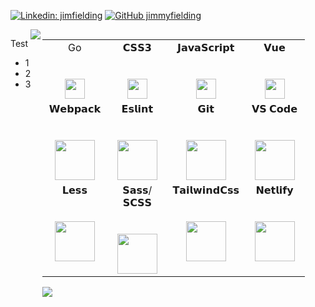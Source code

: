 <!--
**jimmyfielding/jimmyfielding** is a ✨ _special_ ✨ repository because its `README.md` (this file) appears on your GitHub profile.

Here are some ideas to get you started:

- 🔭 I’m currently working on ...
- 🌱 I’m currently learning ...
- 👯 I’m looking to collaborate on ...
- 🤔 I’m looking for help with ...
- 💬 Ask me about ...
- 📫 How to reach me: ...
- 😄 Pronouns: ...
- ⚡ Fun fact: ...
-->

[![Linkedin: jimfielding](https://img.shields.io/badge/-jimfielding-blue?style=flat-square&logo=Linkedin&logoColor=white&link=https://www.linkedin.com/in/jim-fielding-129339151/)](https://www.linkedin.com/in/jim-fielding-129339151/)
[![GitHub jimmyfielding](https://img.shields.io/github/followers/jimmyfielding?label=follow&style=social)](https://github.com/jimmyfielding)

<div style="display:flex;">
  <div>
    <p>Test</p>
    <ul>
      <li>1</li>
      <li>2</li>
      <li>3</li>
    </ul>
  </div>
  <div>
    <a href="https://github.com/jimmyfielding/">
      <img align="left" src="https://github-readme-stats.vercel.app/api?username=jimmyfielding&count_private=true&show_icons=true" />
    </a>
  </div
</div>

<div>
  <table>
    <tbody>
      <tr valign="top">
        <td width="12.5%" align="center">
          <span>Go</span><br><br><br>
          <img height="32px" src="https://cdn.svgporn.com/logos/gopher.svg">
        </td>
        <td width="12.5%" align="center">
          <span>𝗖𝗦𝗦𝟯</span><br><br><br>
          <img height="32px" src="https://cdn.svgporn.com/logos/css-3.svg">
        </td>
        <td width="12.5%" align="center">
          <span>𝗝𝗮𝘃𝗮𝗦𝗰𝗿𝗶𝗽𝘁</span><br><br><br>
          <img height="32px" src="https://cdn.svgporn.com/logos/javascript.svg">
        </td>
        <td width="12.5%" align="center">
          <span>𝗩𝘂𝗲</span><br><br><br>
          <img height="32px" src="https://cdn.svgporn.com/logos/vue.svg">
        </td>
      </tr>
      <tr valign="top">
        <td width="25%" align="center">
          <span>𝗪𝗲𝗯𝗽𝗮𝗰𝗸</span><br><br><br>
          <img height="64px" src="https://cdn.svgporn.com/logos/webpack.svg">
        </td>
        <td width="25%" align="center">
          <span>𝗘𝘀𝗹𝗶𝗻𝘁</span><br><br><br>
          <img height="64px" src="https://cdn.svgporn.com/logos/eslint.svg">
        </td>
        <td width="25%" align="center">
          <span>𝗚𝗶𝘁</span><br><br><br>
          <img height="64px" src="https://cdn.svgporn.com/logos/git-icon.svg">
        </td>
        <td width="25%" align="center">
          <span>𝗩𝗦 𝗖𝗼𝗱𝗲</span><br><br><br>
          <img height="64px" src="https://cdn.svgporn.com/logos/visual-studio-code.svg">
        </td>
      </tr>
      <tr valign="top">
        <td width="25%" align="center">
          <span>𝗟𝗲𝘀𝘀</span><br><br><br>
          <img height="64px" src="https://cdn.svgporn.com/logos/less.svg">
        </td>
        <td width="25%" align="center">
          <span>𝗦𝗮𝘀𝘀/𝗦𝗖𝗦𝗦</span><br><br><br>
          <img height="64px" src="https://cdn.svgporn.com/logos/sass.svg">
        </td>
        <td width="25%" align="center">
          <span>𝗧𝗮𝗶𝗹𝘄𝗶𝗻𝗱𝗖𝘀𝘀</span><br><br><br>
          <img height="64px" src="https://cdn.svgporn.com/logos/tailwindcss-icon.svg">
        </td>
        <td width="25%" align="center">
          <span>𝗡𝗲𝘁𝗹𝗶𝗳𝘆</span><br><br><br>
          <img height="64px" src="https://cdn.svgporn.com/logos/netlify.svg">
        </td>
      </tr>
    </tbody>
  </table>
  <a href="https://github.com/jimmyfielding/">
    <img align="left" src="https://github-readme-stats.vercel.app/api/top-langs/?username=jimmyfielding&show_icons=true" />
  </a>
</div>
